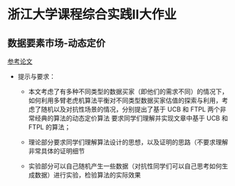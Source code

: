 # 浙江大学课程综合实践II大作业

## 数据要素市场-动态定价

[参考论文](https://arxiv.org/abs/2407.05484)

- 提示与要求：
    - 本文考虑了有多种不同类型的数据买家（即他们的需求不同）的情况下，如何利用多臂老虎机算法平衡对不同类型数据买家估值的探索与利用，考虑了随机以及对抗性场景的情况，分别提出了基于 UCB 和 FTPL 两个非常经典的算法的动态定价算法
    要求同学们理解并实现文章中基于 UCB 和 FTPL 的算法；
    
    - 理论部分要求同学们理解算法设计的思想，以及证明的思路（不要求理解非常具体的证明细节
    - 实验部分可以自己随机产生一些数据（对抗性同学们可以自己思考如何生成数据）进行实验，检验算法的实际效果

